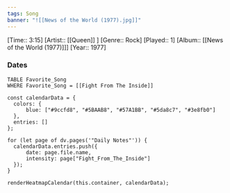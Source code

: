 ```yaml
---
tags: Song  
banner: "![[News of the World (1977).jpg]]"
---
```

[Time:: 3:15]
[Artist:: [[Queen]] ]
[Genre:: Rock]
[Played:: 1]
[Album:: [[News of the World (1977)]]]
[Year:: 1977]
### Dates
````dataview
TABLE Favorite_Song
WHERE Favorite_Song = [[Fight From The Inside]]
````
  ```dataviewjs
const calendarData = { 
	colors: { 
		blue: ["#9ccfd8", "#5BAAB8", "#57A1BB", "#5da8c7", "#3e8fb0"] 
	}, 
	entries: [] 
}; 

for (let page of dv.pages('"Daily Notes"')) { 
	calendarData.entries.push({ 
		date: page.file.name, 
		intensity: page["Fight_From_The_Inside"]
	}); 
} 

renderHeatmapCalendar(this.container, calendarData);
```
